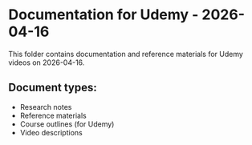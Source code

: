 # Documentation for Udemy - 2026-04-16

This folder contains documentation and reference materials for Udemy videos on 2026-04-16.

## Document types:
- Research notes
- Reference materials
- Course outlines (for Udemy)
- Video descriptions

